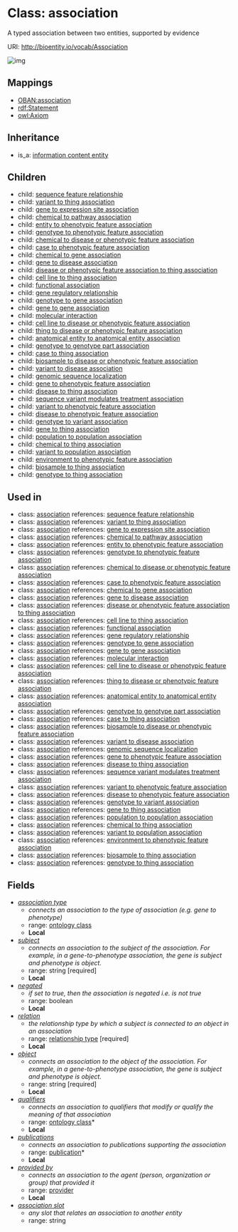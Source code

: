 # Class: association


A typed association between two entities, supported by evidence

URI: http://bioentity.io/vocab/Association

![img](http://yuml.me/diagram/nofunky/class/\[InformationContentEntity]^-\[Association|subject:string;negated:boolean%20%3F;object:string;association_slot:string%20%3F],%20\[Association]^-\[AnatomicalEntityToAnatomicalEntityAssociation],%20\[Association]^-\[BiosampleToDiseaseOrPhenotypicFeatureAssociation],%20\[Association]^-\[BiosampleToThingAssociation],%20\[Association]^-\[CaseToPhenotypicFeatureAssociation],%20\[Association]^-\[CaseToThingAssociation],%20\[Association]^-\[CellLineToDiseaseOrPhenotypicFeatureAssociation],%20\[Association]^-\[CellLineToThingAssociation],%20\[Association]^-\[ChemicalToDiseaseOrPhenotypicFeatureAssociation],%20\[Association]^-\[ChemicalToGeneAssociation],%20\[Association]^-\[ChemicalToPathwayAssociation],%20\[Association]^-\[ChemicalToThingAssociation],%20\[Association]^-\[DiseaseOrPhenotypicFeatureAssociationToThingAssociation],%20\[Association]^-\[DiseaseToPhenotypicFeatureAssociation],%20\[Association]^-\[DiseaseToThingAssociation],%20\[Association]^-\[EntityToPhenotypicFeatureAssociation],%20\[Association]^-\[EnvironmentToPhenotypicFeatureAssociation],%20\[Association]^-\[FunctionalAssociation],%20\[Association]^-\[GeneRegulatoryRelationship],%20\[Association]^-\[GeneToDiseaseAssociation],%20\[Association]^-\[GeneToExpressionSiteAssociation],%20\[Association]^-\[GeneToGeneAssociation],%20\[Association]^-\[GeneToPhenotypicFeatureAssociation],%20\[Association]^-\[GeneToThingAssociation],%20\[Association]^-\[GenomicSequenceLocalization],%20\[Association]^-\[GenotypeToGeneAssociation],%20\[Association]^-\[GenotypeToGenotypePartAssociation],%20\[Association]^-\[GenotypeToPhenotypicFeatureAssociation],%20\[Association]^-\[GenotypeToThingAssociation],%20\[Association]^-\[GenotypeToVariantAssociation],%20\[Association]^-\[MolecularInteraction],%20\[Association]^-\[PopulationToPopulationAssociation],%20\[Association]^-\[SequenceFeatureRelationship],%20\[Association]^-\[SequenceVariantModulatesTreatmentAssociation],%20\[Association]^-\[ThingToDiseaseOrPhenotypicFeatureAssociation],%20\[Association]^-\[VariantToDiseaseAssociation],%20\[Association]^-\[VariantToPhenotypicFeatureAssociation],%20\[Association]^-\[VariantToPopulationAssociation],%20\[Association]^-\[VariantToThingAssociation],%20\[Association]-%20association_type%20%3F>\[OntologyClass],%20\[Association]-%20relation>\[RelationshipType],%20\[Association]-%20qualifiers%20*>\[OntologyClass],%20\[Association]-%20publications%20*>\[Publication],%20\[Association]-%20provided_by%20%3F>\[Provider],%20)
## Mappings

 * [OBAN:association](http://purl.obolibrary.org/obo/OBAN_association)
 * [rdf:Statement](http://purl.obolibrary.org/obo/rdf_Statement)
 * [owl:Axiom](http://purl.obolibrary.org/obo/owl_Axiom)
## Inheritance

 *  is_a: [information content entity](InformationContentEntity.md)
## Children

 *  child: [sequence feature relationship](SequenceFeatureRelationship.md)
 *  child: [variant to thing association](VariantToThingAssociation.md)
 *  child: [gene to expression site association](GeneToExpressionSiteAssociation.md)
 *  child: [chemical to pathway association](ChemicalToPathwayAssociation.md)
 *  child: [entity to phenotypic feature association](EntityToPhenotypicFeatureAssociation.md)
 *  child: [genotype to phenotypic feature association](GenotypeToPhenotypicFeatureAssociation.md)
 *  child: [chemical to disease or phenotypic feature association](ChemicalToDiseaseOrPhenotypicFeatureAssociation.md)
 *  child: [case to phenotypic feature association](CaseToPhenotypicFeatureAssociation.md)
 *  child: [chemical to gene association](ChemicalToGeneAssociation.md)
 *  child: [gene to disease association](GeneToDiseaseAssociation.md)
 *  child: [disease or phenotypic feature association to thing association](DiseaseOrPhenotypicFeatureAssociationToThingAssociation.md)
 *  child: [cell line to thing association](CellLineToThingAssociation.md)
 *  child: [functional association](FunctionalAssociation.md)
 *  child: [gene regulatory relationship](GeneRegulatoryRelationship.md)
 *  child: [genotype to gene association](GenotypeToGeneAssociation.md)
 *  child: [gene to gene association](GeneToGeneAssociation.md)
 *  child: [molecular interaction](MolecularInteraction.md)
 *  child: [cell line to disease or phenotypic feature association](CellLineToDiseaseOrPhenotypicFeatureAssociation.md)
 *  child: [thing to disease or phenotypic feature association](ThingToDiseaseOrPhenotypicFeatureAssociation.md)
 *  child: [anatomical entity to anatomical entity association](AnatomicalEntityToAnatomicalEntityAssociation.md)
 *  child: [genotype to genotype part association](GenotypeToGenotypePartAssociation.md)
 *  child: [case to thing association](CaseToThingAssociation.md)
 *  child: [biosample to disease or phenotypic feature association](BiosampleToDiseaseOrPhenotypicFeatureAssociation.md)
 *  child: [variant to disease association](VariantToDiseaseAssociation.md)
 *  child: [genomic sequence localization](GenomicSequenceLocalization.md)
 *  child: [gene to phenotypic feature association](GeneToPhenotypicFeatureAssociation.md)
 *  child: [disease to thing association](DiseaseToThingAssociation.md)
 *  child: [sequence variant modulates treatment association](SequenceVariantModulatesTreatmentAssociation.md)
 *  child: [variant to phenotypic feature association](VariantToPhenotypicFeatureAssociation.md)
 *  child: [disease to phenotypic feature association](DiseaseToPhenotypicFeatureAssociation.md)
 *  child: [genotype to variant association](GenotypeToVariantAssociation.md)
 *  child: [gene to thing association](GeneToThingAssociation.md)
 *  child: [population to population association](PopulationToPopulationAssociation.md)
 *  child: [chemical to thing association](ChemicalToThingAssociation.md)
 *  child: [variant to population association](VariantToPopulationAssociation.md)
 *  child: [environment to phenotypic feature association](EnvironmentToPhenotypicFeatureAssociation.md)
 *  child: [biosample to thing association](BiosampleToThingAssociation.md)
 *  child: [genotype to thing association](GenotypeToThingAssociation.md)
## Used in

 *  class: [association](Association.md) references: [sequence feature relationship](SequenceFeatureRelationship.md)
 *  class: [association](Association.md) references: [variant to thing association](VariantToThingAssociation.md)
 *  class: [association](Association.md) references: [gene to expression site association](GeneToExpressionSiteAssociation.md)
 *  class: [association](Association.md) references: [chemical to pathway association](ChemicalToPathwayAssociation.md)
 *  class: [association](Association.md) references: [entity to phenotypic feature association](EntityToPhenotypicFeatureAssociation.md)
 *  class: [association](Association.md) references: [genotype to phenotypic feature association](GenotypeToPhenotypicFeatureAssociation.md)
 *  class: [association](Association.md) references: [chemical to disease or phenotypic feature association](ChemicalToDiseaseOrPhenotypicFeatureAssociation.md)
 *  class: [association](Association.md) references: [case to phenotypic feature association](CaseToPhenotypicFeatureAssociation.md)
 *  class: [association](Association.md) references: [chemical to gene association](ChemicalToGeneAssociation.md)
 *  class: [association](Association.md) references: [gene to disease association](GeneToDiseaseAssociation.md)
 *  class: [association](Association.md) references: [disease or phenotypic feature association to thing association](DiseaseOrPhenotypicFeatureAssociationToThingAssociation.md)
 *  class: [association](Association.md) references: [cell line to thing association](CellLineToThingAssociation.md)
 *  class: [association](Association.md) references: [functional association](FunctionalAssociation.md)
 *  class: [association](Association.md) references: [gene regulatory relationship](GeneRegulatoryRelationship.md)
 *  class: [association](Association.md) references: [genotype to gene association](GenotypeToGeneAssociation.md)
 *  class: [association](Association.md) references: [gene to gene association](GeneToGeneAssociation.md)
 *  class: [association](Association.md) references: [molecular interaction](MolecularInteraction.md)
 *  class: [association](Association.md) references: [cell line to disease or phenotypic feature association](CellLineToDiseaseOrPhenotypicFeatureAssociation.md)
 *  class: [association](Association.md) references: [thing to disease or phenotypic feature association](ThingToDiseaseOrPhenotypicFeatureAssociation.md)
 *  class: [association](Association.md) references: [anatomical entity to anatomical entity association](AnatomicalEntityToAnatomicalEntityAssociation.md)
 *  class: [association](Association.md) references: [genotype to genotype part association](GenotypeToGenotypePartAssociation.md)
 *  class: [association](Association.md) references: [case to thing association](CaseToThingAssociation.md)
 *  class: [association](Association.md) references: [biosample to disease or phenotypic feature association](BiosampleToDiseaseOrPhenotypicFeatureAssociation.md)
 *  class: [association](Association.md) references: [variant to disease association](VariantToDiseaseAssociation.md)
 *  class: [association](Association.md) references: [genomic sequence localization](GenomicSequenceLocalization.md)
 *  class: [association](Association.md) references: [gene to phenotypic feature association](GeneToPhenotypicFeatureAssociation.md)
 *  class: [association](Association.md) references: [disease to thing association](DiseaseToThingAssociation.md)
 *  class: [association](Association.md) references: [sequence variant modulates treatment association](SequenceVariantModulatesTreatmentAssociation.md)
 *  class: [association](Association.md) references: [variant to phenotypic feature association](VariantToPhenotypicFeatureAssociation.md)
 *  class: [association](Association.md) references: [disease to phenotypic feature association](DiseaseToPhenotypicFeatureAssociation.md)
 *  class: [association](Association.md) references: [genotype to variant association](GenotypeToVariantAssociation.md)
 *  class: [association](Association.md) references: [gene to thing association](GeneToThingAssociation.md)
 *  class: [association](Association.md) references: [population to population association](PopulationToPopulationAssociation.md)
 *  class: [association](Association.md) references: [chemical to thing association](ChemicalToThingAssociation.md)
 *  class: [association](Association.md) references: [variant to population association](VariantToPopulationAssociation.md)
 *  class: [association](Association.md) references: [environment to phenotypic feature association](EnvironmentToPhenotypicFeatureAssociation.md)
 *  class: [association](Association.md) references: [biosample to thing association](BiosampleToThingAssociation.md)
 *  class: [association](Association.md) references: [genotype to thing association](GenotypeToThingAssociation.md)
## Fields

 * _[association type](association_type.md)_
    * _connects an association to the type of association (e.g. gene to phenotype)_
    * range: [ontology class](OntologyClass.md)
    * __Local__
 * _[subject](subject.md)_
    * _connects an association to the subject of the association. For example, in a gene-to-phenotype association, the gene is subject and phenotype is object._
    * range: string [required]
    * __Local__
 * _[negated](negated.md)_
    * _if set to true, then the association is negated i.e. is not true_
    * range: boolean
    * __Local__
 * _[relation](relation.md)_
    * _the relationship type by which a subject is connected to an object in an association_
    * range: [relationship type](RelationshipType.md) [required]
    * __Local__
 * _[object](object.md)_
    * _connects an association to the object of the association. For example, in a gene-to-phenotype association, the gene is subject and phenotype is object._
    * range: string [required]
    * __Local__
 * _[qualifiers](qualifiers.md)_
    * _connects an association to qualifiers that modify or qualify the meaning of that association_
    * range: [ontology class](OntologyClass.md)*
    * __Local__
 * _[publications](publications.md)_
    * _connects an association to publications supporting the association_
    * range: [publication](Publication.md)*
    * __Local__
 * _[provided by](provided_by.md)_
    * _connects an association to the agent (person, organization or group) that provided it_
    * range: [provider](Provider.md)
    * __Local__
 * _[association slot](association_slot.md)_
    * _any slot that relates an association to another entity_
    * range: string
